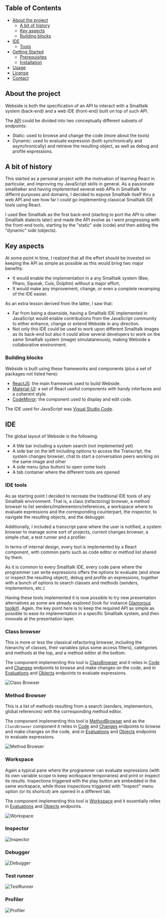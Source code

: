 <!-- TABLE OF CONTENTS -->
## Table of Contents

* [About the project](#about-the-project)
  * [A bit of history](#a-bit-of-history)
  * [Key aspects](#key-aspects)
  * [Building blocks](#building-blocks)
* [IDE](#ide)
  * [Tools](#ide-tools) 
* [Getting Started](#getting-started)
  * [Prerequisites](#prerequisites)
  * [Installation](#installation)
* [Usage](#usage)
* [License](#license)
* [Contact](#contact)

<!-- ABOUT THE PROJECT -->
## About the project
Webside is both the specification of an API to interact with a Smalltalk system (back-end) and a web IDE (front-end) built on top of such API.

The [API](api) could be divided into two conceptually different subsets of endpoints:
* Static: used to browse and change the code (more about the tools)
* Dynamic: used to evaluate expression (both synchronically and asynchronically) and retrieve the resulting object, as well as debug and profile expressions.

## A bit of history
This started as a personal project with the  motivation of learning React in particular, and improving my JavaScript skills in general.
As a passionate smalltalker and having implemented several web APIs in Smalltalk for differnt purposes and domains, I decided to expose Smalltalk itself thru a web API and see how far I could go implementing classical Smalltalk IDE tools using React.

I used Bee Smalltalk as the first back-end (starting to port the API to other Smalltalk dialects later) and made the API evolve as I went progressing with the front-end tools, starting by the "static" side (code) and then adding the "dynamic" side (objects).

## Key aspects
At some point in time, I realized that all the effort should be invested on keeping the API as simple as possible as this would bring two major benefits:
* It would enable the implementation in a any Smalltalk system (Bee, Pharo, Squeak, Cuis, Dolphin) without a major effort,
* It would make any improvement, change, or even a complete revamping of the IDE easier.

As an extra lesson derived from the latter, I saw that: 
* Far from being a downside, having a Smalltalk IDE implemented in JavaScript would enable contributions from the JavaScript community to either enhance, change or extend Webside in any direction.
* Not only this IDE could be used to work upon different Smalltalk images as its back-end but also it could allow several developers to work on the same Smalltalk system (image) simulataneously, making Webside a collaborative environment.

### Building blocks
Webside is built using these frameworks and components (plus a set of packages not listed here):
* [ReactJS](https://reactjs.org): the main framework used to build Webside.
* [Material-UI](https://material-ui.com): a set of React useful components with handy interfaces and a coherent style.  
* [CodeMirror](https://codemirror.net/): the component used to display and edit code.

The IDE used for JavaScript was [Visual Studio Code](https://code.visualstudio.com).

## IDE
The global layout of Webside is the following:
  * A title bar including a system search (not implemented yet)
  * A side bar on the left including options to access the Transcript, the system changes browser, chat to start a conversation peers working on the same image and other
  * A side menu (plus button) to open some tools
  * A tab container where the different tools are opened

### IDE tools
As as starting point I decided to recreate the traditional IDE tools of any Smalltalk environment. That is, a class (refactoring) browser, a method browser to list senders/implementors/references, a workspace where to evaluate expressions and the corresponding counterpart, the inspector, to navigate the resulting objects, and the debugger.

Additionally, I included a transcript pane where the user is notified, a system browser to manage some sort of projects, current changes browser, a simple chat, a test runner and a profiler.

In terms of internal design, every tool is implemented by a React component, with common parts such as code editor or method list shared by them.

As it is common to every Smalltalk IDE, every code pane where the programmer can write expressions offers the options to evaluate (and show or inspect the resulting object), debug and profile an expressions, together with a bunch of options to search classes and methods (senders, implementors, etc.) 

Having these tools implemented it is now possible to try new presentation alternatives as some are already explored (look for instance [Glamorous toolkit](https://gtoolkit.com/)).
Again, the key point here is to keep the required API as simple as possible to ease its implementation in a specific Smalltalk system, and then innovate at the presentation layer.


### Class browser
This is more or less the classical refactoring browser, including the hierarchy of classes, their variables (plus some access filters), catetgories and methods at the top, and a method editor at the bottom.

The component implementing this tool is [ClassBrowser](client/src/components/tools/ClassBrowser.js) and it relies in [Code](api/code) and [Changes](api/changes) endpoints to browse and make changes on the code, and in [Evaluations](api/evaluations) and [Objects](api/objects) endpoints to evaluate expressions. 

![Class Browser](docs/images/ClassBrowser.png)


### Method Browser
This is a list of methods resulting from a search (senders, implementors, global references) with the corresponding method editor.

The component implementing this tool is [MethodBrowser](client/src/components/tools/MethodBrowser.js) and as the `ClassBrowser` component it relies in [Code](api/code) and [Changes](api/changes) endpoints to browse and make changes on the code, and in [Evaluations](api/evaluations) and [Objects](api/objects) endpoints to evaluate expressions. 


![Method Browser](docs/images/MethodBrowser.png)


### Workspace
Again a typical pane where the programmer can evaluate expressions (with its own variable scope to keep workspace temporaries) and print or inspect its results. Inspections triggered with the play button are embedded in the same workspace, while those inspections triggered with "Inspect" menu option (or its shortcut) are opened in a different tab.

The component implementing this tool is [Workspace](client/src/components/tools/ClassBrowser.js) and it essentially relies in [Evaluations](api/evaluations) and [Objects](api/objects) endpoints. 

![Workspace](docs/images/Workspace.png)

### Inspector
![Inspector](docs/images/Inspector.png)

### Debugger
![Debugger](docs/images/Debugger.png)

### Test runner
![TestRunner](docs/images/TestRunner.png)

### Profiler
![Profiler](docs/images/Profiler.png)
